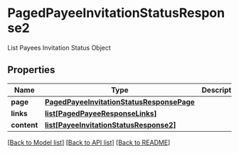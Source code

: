 # PagedPayeeInvitationStatusResponse2

List Payees Invitation Status Object
## Properties
Name | Type | Description | Notes
------------ | ------------- | ------------- | -------------
**page** | [**PagedPayeeInvitationStatusResponsePage**](PagedPayeeInvitationStatusResponsePage.md) |  | [optional] 
**links** | [**list[PagedPayeeResponseLinks]**](PagedPayeeResponseLinks.md) |  | [optional] 
**content** | [**list[PayeeInvitationStatusResponse2]**](PayeeInvitationStatusResponse2.md) |  | [optional] 

[[Back to Model list]](../README.md#documentation-for-models) [[Back to API list]](../README.md#documentation-for-api-endpoints) [[Back to README]](../README.md)


